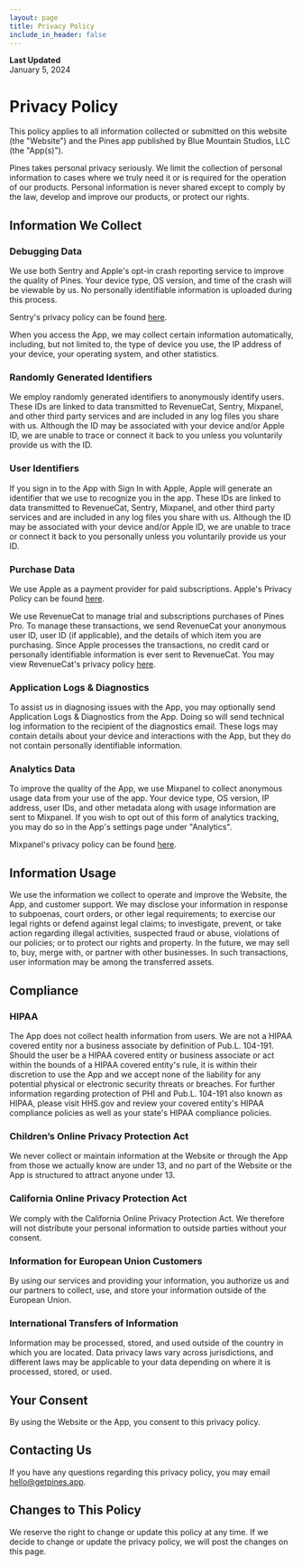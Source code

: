 ```yaml
---
layout: page
title: Privacy Policy
include_in_header: false
---
```


**Last Updated**  
January 5, 2024

# Privacy Policy

This policy applies to all information collected or submitted on this website (the "Website") and the Pines app published by Blue Mountain Studios, LLC (the "App(s)").

Pines takes personal privacy seriously. We limit the collection of personal information to cases where we truly need it or is required for the operation of our products. Personal information is never shared except to comply by the law, develop and improve our products, or protect our rights.

## Information We Collect
### Debugging Data
We use both Sentry and Apple's opt-in crash reporting service to improve the quality of Pines. Your device type, OS version, and time of the crash will be viewable by us. No personally identifiable information is uploaded during this process.

Sentry's privacy policy can be found [here](https://sentry.io/privacy/).

When you access the App, we may collect certain information automatically, including, but not limited to, the type of device you use, the IP address of your device, your operating system, and other statistics.

### Randomly Generated Identifiers
We employ randomly generated identifiers to anonymously identify users. These IDs are linked to data transmitted to RevenueCat, Sentry, Mixpanel, and other third party services and are included in any log files you share with us. Although the ID may be associated with your device and/or Apple ID, we are unable to trace or connect it back to you unless you voluntarily provide us with the ID.

### User Identifiers
If you sign in to the App with Sign In with Apple, Apple will generate an identifier that we use to recognize you in the app. These IDs are linked to data transmitted to RevenueCat, Sentry, Mixpanel, and other third party services and are included in any log files you share with us. Although the ID may be associated with your device and/or Apple ID, we are unable to trace or connect it back to you personally unless you voluntarily provide us your ID.

### Purchase Data
We use Apple as a payment provider for paid subscriptions. Apple's Privacy Policy can be found [here](https://www.apple.com/legal/privacy/en-ww/).

We use RevenueCat to manage trial and subscriptions purchases of Pines Pro. To manage these transactions, we send RevenueCat your anonymous user ID, user ID (if applicable), and the details of which item you are purchasing. Since Apple processes the transactions, no credit card or personally identifiable information is ever sent to RevenueCat. You may view RevenueCat's privacy policy [here](https://www.revenuecat.com/privacy/).

### Application Logs & Diagnostics
To assist us in diagnosing issues with the App, you may optionally send Application Logs & Diagnostics from the App. Doing so will send technical log information to the recipient of the diagnostics email. These logs may contain details about your device and interactions with the App, but they do not contain personally identifiable information.

### Analytics Data
To improve the quality of the App, we use Mixpanel to collect anonymous usage data from your use of the app. Your device type, OS version, IP address, user IDs, and other metadata along with usage information are sent to Mixpanel. If you wish to opt out of this form of analytics tracking, you may do so in the App's settings page under "Analytics".

Mixpanel's privacy policy can be found [here](https://mixpanel.com/legal/privacy-policy/).

## Information Usage
We use the information we collect to operate and improve the Website, the App, and customer support. We may disclose your information in response to subpoenas, court orders, or other legal requirements; to exercise our legal rights or defend against legal claims; to investigate, prevent, or take action regarding illegal activities, suspected fraud or abuse, violations of our policies; or to protect our rights and property. In the future, we may sell to, buy, merge with, or partner with other businesses. In such transactions, user information may be among the transferred assets.

## Compliance

### HIPAA
The App does not collect health information from users. We are not a HIPAA covered entity nor a business associate by definition of Pub.L. 104-191. Should the user be a HIPAA covered entity or business associate or act within the bounds of a HIPAA covered entity's rule, it is within their discretion to use the App and we accept none of the liability for any potential physical or electronic security threats or breaches. For further information regarding protection of PHI and Pub.L. 104-191 also known as HIPAA, please visit HHS.gov and review your covered entity's HIPAA compliance policies as well as your state's HIPAA compliance policies.

### Children’s Online Privacy Protection Act
We never collect or maintain information at the Website or through the App from those we actually know are under 13, and no part of the Website or the App is structured to attract anyone under 13.

### California Online Privacy Protection Act
We comply with the California Online Privacy Protection Act. We therefore will not distribute your personal information to outside parties without your consent.

### Information for European Union Customers
By using our services and providing your information, you authorize us and our partners to collect, use, and store your information outside of the European Union.

### International Transfers of Information
Information may be processed, stored, and used outside of the country in which you are located. Data privacy laws vary across jurisdictions, and different laws may be applicable to your data depending on where it is processed, stored, or used.

## Your Consent
By using the Website or the App, you consent to this privacy policy.

## Contacting Us
If you have any questions regarding this privacy policy, you may email [hello@getpines.app](mailto:hello@getpines.app).

## Changes to This Policy
We reserve the right to change or update this policy at any time. If we decide to change or update the privacy policy, we will post the changes on this page.